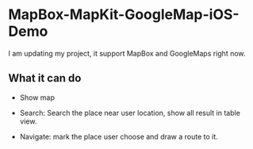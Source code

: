 # MapBox-MapKit-GoogleMap-iOS-Demo

I am updating my project, it support MapBox and GoogleMaps right now.

## What it can do

- Show map

- Search: Search the place near user location, show all result in table view.

- Navigate: mark the place user choose and draw a route to it.
